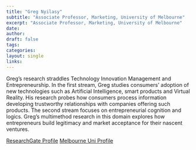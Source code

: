 ```yaml
---
title: "Greg Nyilasy"
subtitle: "Associate Professor, Marketing, University of Melbourne"
excerpt: "Associate Professor, Marketing, University of Melbourne"
date: 
author:
draft: false
tags:
categories:
layout: single
links:
---
```


Greg’s research straddles Technology Innovation Management and Entrepreneurship. In the first stream, Greg studies consumers’ adoption of new technologies such as Artificial Intelligence, smart products and Virtual Reality. His research probes how consumers process information developing trustworthy relationships with companies offering such products. The second stream focuses on entrepreneurial cognition and logics. Greg’s multimethod research in this domain explores how entrepreneurs build legitimacy and market acceptance for their nascent ventures.

[ResearchGate Profile](www.researchgate.net/profile/Greg_Nyilasy)
[Melbourne Uni Profile](https://unimelb.academia.edu/GergelyNyilasy) 
